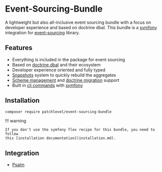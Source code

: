 # Event-Sourcing-Bundle

A lightweight but also all-inclusive event sourcing bundle
with a focus on developer experience and based on doctrine dbal.
This bundle is a [symfony](https://symfony.com/) integration
for [event-sourcing](https://github.com/patchlevel/event-sourcing) library.

## Features

* Everything is included in the package for event sourcing
* Based on [doctrine dbal](https://github.com/doctrine/dbal) and their ecosystem
* Developer experience oriented and fully typed
* [Snapshots](snapshots.md) system to quickly rebuild the aggregates
* [Scheme management](store.md) and [doctrine migration](store.md) support
* Built in [cli commands](cli.md) with [symfony](https://symfony.com/)

## Installation

```bash
composer require patchlevel/event-sourcing-bundle
```
!!! warning

    If you don't use the symfony flex recipe for this bundle, you need to follow
    this [installation documentation](installation.md).
    
## Integration

* [Psalm](https://github.com/patchlevel/event-sourcing-psalm-plugin)
